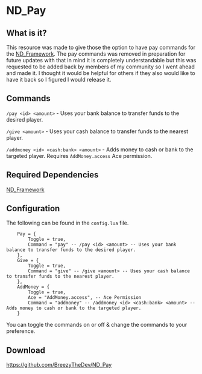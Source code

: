 # ND_Pay

## What is it?

This resource was made to give those the option to have pay commands for the [ND_Framework](https://github.com/Andyyy7666/ND_Framework). The pay commands was removed in preparation for future updates with that in mind it is completely understandable but this was requested to be added back by members of my community so I went ahead and made it. I thought it would be helpful for others if they also would like to have it back so I figured I would release it.

## Commands

`/pay <id> <amount>` - Uses your bank balance to transfer funds to the desired player.

`/give <amount>` - Uses your cash balance to transfer funds to the nearest player.

`/addmoney <id> <cash:bank> <amount>` - Adds money to cash or bank to the targeted player. Requires `AddMoney.access` Ace permission.

## Required Dependencies

[ND_Framework](https://github.com/Andyyy7666/ND_Framework)

## Configuration

The following can be found in the ``config.lua`` file.
```
    Pay = {
        Toggle = true,
        Command = "pay" -- /pay <id> <amount> -- Uses your bank balance to transfer funds to the desired player.
    },
    Give = {
        Toggle = true,
        Command = "give" -- /give <amount> -- Uses your cash balance to transfer funds to the nearest player.
    },
    AddMoney = {
        Toggle = true,
        Ace = "AddMoney.access", -- Ace Permission
        Command = "addmoney" -- /addmoney <id> <cash:bank> <amount> -- Adds money to cash or bank to the targeted player.
    }
```
You can toggle the commands on or off & change the commands to your preference.

## Download
https://github.com/BreezyTheDev/ND_Pay


